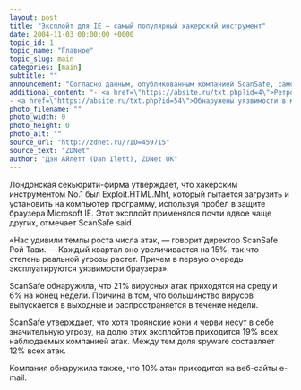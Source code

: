 ```yaml
---
layout: post
title: "Эксплойт для IE — самый популярный хакерский инструмент"
date: 2004-11-03 00:00:00 +0000
topic_id: 1
topic_name: "Главное"
topic_slug: main
categories: [main]
subtitle: ""
announcement: "Согласно данным, опубликованным компанией ScanSafe, самое большое число хакерских атак во втором квартале было основано на эксплойте для Microsoft Internet Explorer."
additional_content: "- <a href=\"https://absite.ru/txt.php?id=4\">Ретро-вирус убьет компьютеры</a>
- <a href=\"https://absite.ru/txt.php?id=54\">Обнаружены уязвимости в мобильных телефонах на Java-платформе</a>"
photo_filename: ""
photo_width: 0
photo_height: 0
photo_alt: ""
source_url: "http://zdnet.ru/?ID=459715"
source_text: "ZDNet"
author: "Дэн Айлетт (Dan Ilett), ZDNet UK"
---
```

Лондонская секьюрити-фирма утверждает, что хакерским инструментом No.1 был Exploit.HTML.Mht, который пытается загрузить и установить на компьютер программу, используя пробел в защите браузера Microsoft IE. Этот эксплойт применялся почти вдвое чаще других, отмечает ScanSafe said.

«Нас удивили темпы роста числа атак, — говорит директор ScanSafe Рой Тави. — Каждый квартал оно увеличивается на 15%, так что степень реальной угрозы растет. Причем в первую очередь эксплуатируются уязвимости браузера».

ScanSafe обнаружила, что 21% вирусных атак приходятся на среду и 6% на конец недели. Причина в том, что большинство вирусов выпускается в выходные и распространяется в течение недели.

ScanSafe утверждает, что хотя троянские кони и черви несут в себе значительную угрозу, на долю этих эксплойтов приходится 19% всех наблюдаемых компанией атак. Между тем доля spyware составляет 12% всех атак.

Компания обнаружила также, что 10% атак приходится на веб-сайты e-mail.
